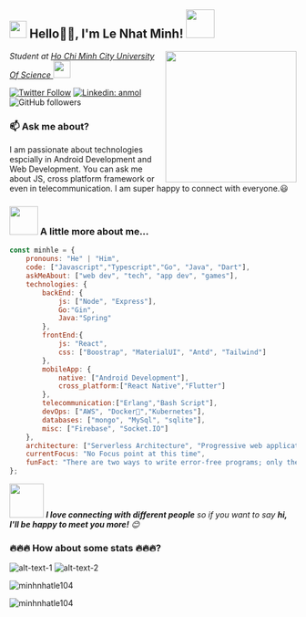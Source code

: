 <h2><img src="https://emojis.slackmojis.com/emojis/images/1531849430/4246/blob-sunglasses.gif?1531849430" width="30"/> Hello🙏🏻, I'm Le Nhat Minh! <img src="https://media.giphy.com/media/12oufCB0MyZ1Go/giphy.gif" width="50"></h2>
<img align='right' src="https://media.giphy.com/media/M9gbBd9nbDrOTu1Mqx/giphy.gif" width="230">
<p><em>Student at <a href="https://www.oneorigin.us/">Ho Chi Minh City University Of Science
</a><img src="https://media.giphy.com/media/WUlplcMpOCEmTGBtBW/giphy.gif" width="30"> 
</em></p>

[![Twitter Follow](https://img.shields.io/twitter/follow/MinhLe104?label=Follow)](https://twitter.com/intent/follow?screen_name=MinhLe104)
[![Linkedin: anmol](https://img.shields.io/badge/-minhle-blue?style=flat-square&logo=Linkedin&logoColor=white&link=https://www.linkedin.com/in/minh-le-nhat-3b51441bb/)](https://www.linkedin.com/in/minh-le-nhat-3b51441bb/)
![GitHub followers](https://img.shields.io/github/followers/minhnhatle104?label=Follow&style=social)

### 📫 Ask me about?

I am passionate about technologies espcially in Android Development and Web Development. You can ask me about JS, cross platform framework or even in telecommunication. I am super happy to connect with everyone.😃

### <img src="https://media.giphy.com/media/VgCDAzcKvsR6OM0uWg/giphy.gif" width="50"> A little more about me...  

```javascript
const minhle = {
    pronouns: "He" | "Him",
    code: ["Javascript","Typescript","Go", "Java", "Dart"],
    askMeAbout: ["web dev", "tech", "app dev", "games"],
    technologies: {
        backEnd: {
            js: ["Node", "Express"],
            Go:"Gin",
            Java:"Spring"
        },
        frontEnd:{
            js: "React",
            css: ["Boostrap", "MaterialUI", "Antd", "Tailwind"]
        },
        mobileApp: {
            native: ["Android Development"],
            cross_platform:["React Native","Flutter"]
        },
        telecommunication:["Erlang","Bash Script"],
        devOps: ["AWS", "Docker🐳","Kubernetes"],
        databases: ["mongo", "MySql", "sqlite"],
        misc: ["Firebase", "Socket.IO"]
    },
    architecture: ["Serverless Architecture", "Progressive web applications", "Single page applications"],
    currentFocus: "No Focus point at this time",
    funFact: "There are two ways to write error-free programs; only the third one works"
};
```

<img src="https://media.giphy.com/media/LnQjpWaON8nhr21vNW/giphy.gif" width="60"> <em><b>I love connecting with different people</b> so if you want to say <b>hi, I'll be happy to meet you more!</b> 😊</em>

### 🔥🔥🔥 How about some stats 🔥🔥🔥?

![alt-text-1](https://github-readme-stats.vercel.app/api/top-langs?username=minhnhatle104&show_icons=true&locale=en&layout=compact&theme=tokyonight) ![alt-text-2](https://github-readme-stats.vercel.app/api?username=minhnhatle104&show_icons=true&locale=en&theme=tokyonight)

<p><img align="center" src="https://github-readme-streak-stats.herokuapp.com/?user=minhnhatle104&theme=tokyonight" alt="minhnhatle104" /></p>
<p><img align="center" src="https://activity-graph.herokuapp.com/graph?username=minhnhatle104&theme=dracula" alt="minhnhatle104" /></p>
